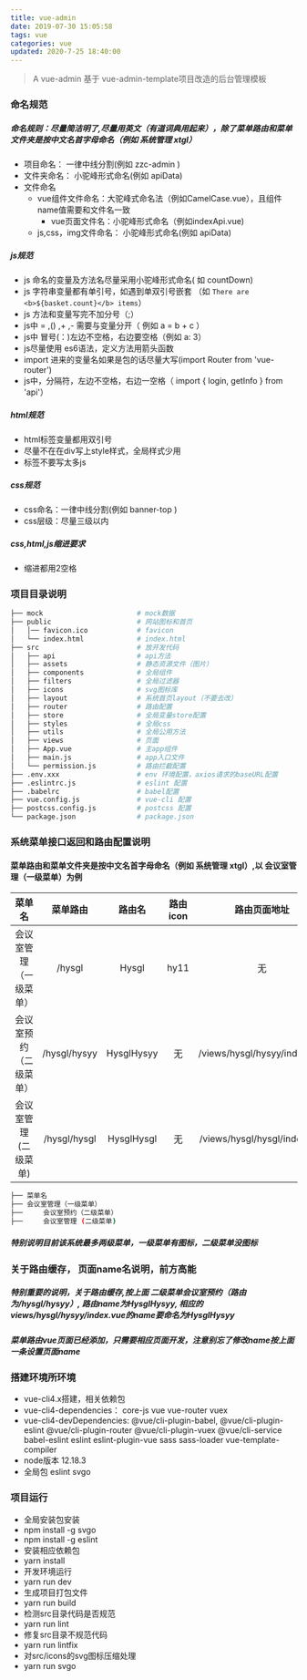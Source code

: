 ```yaml
---
title: vue-admin
date: 2019-07-30 15:05:58
tags: vue
categories: vue
updated: 2020-7-25 18:40:00
---
```


> A vue-admin
基于 vue-admin-template项目改造的后台管理模板

### 命名规范
##### 命名规则：尽量简洁明了,尽量用英文（有道词典用起来），除了菜单路由和菜单文件夹是按中文名首字母命名（例如 系统管理 xtgl）
- 项目命名： 一律中线分割(例如 zzc-admin )
- 文件夹命名： 小驼峰形式命名(例如 apiData)
- 文件命名
  - vue组件文件命名：大驼峰式命名法（例如CamelCase.vue），且组件name值需要和文件名一致
	- vue页面文件名：小驼峰形式命名（例如indexApi.vue)
  - js,css，img文件命名： 小驼峰形式命名(例如 apiData)

##### js规范
- js 命名的变量及方法名尽量采用小驼峰形式命名( 如 countDown)
- js 字符串变量都有单引号，如遇到单双引号嵌套
（如 `There are <b>${basket.count}</b> items`）
- js 方法和变量写完不加分号（;）
- js中 = ,() ,+ ,- 需要与变量分开（ 例如  a = b + c ）
- js中 冒号(：)左边不空格，右边要空格（例如 a: 3）
- js尽量使用 es6语法，定义方法用箭头函数
- import 进来的变量名如果是包的话尽量大写(import Router from 'vue-router')
- js中，分隔符，左边不空格，右边一空格（ import { login, getInfo } from 'api'）

##### html规范
- html标签变量都用双引号
- 尽量不在在div写上style样式，全局样式少用
- 标签不要写太多js

##### css规范
- css命名：一律中线分割(例如 banner-top )
- css层级：尽量三级以内

##### css,html,js缩进要求
- 缩进都用2空格

### 项目目录说明

```bash
├── mock                       # mock数据
├── public                     # 网站图标和首页
│   │── favicon.ico            # favicon
│   └── index.html             # index.html
├── src                        # 放开发代码
│   ├── api                    # api方法
│   ├── assets                 # 静态资源文件（图片）
│   ├── components             # 全局组件
│   ├── filters                # 全局过滤器
│   ├── icons                  # svg图标库
│   ├── layout                 # 系统首页layout（不要去改）
│   ├── router                 # 路由配置
│   ├── store                  # 全局变量store配置
│   ├── styles                 # 全局css
│   ├── utils                  # 全局公用方法
│   ├── views                  # 页面
│   ├── App.vue                # 主app组件
│   ├── main.js                # app入口文件
│   └── permission.js          # 路由拦截配置
├── .env.xxx                   # env 环境配置，axios请求的baseURL配置
├── .eslintrc.js               # eslint 配置
├── .babelrc                   # babel配置
├── vue.config.js              # vue-cli 配置
├── postcss.config.js          # postcss 配置
└── package.json               # package.json 
```

###  系统菜单接口返回和路由配置说明
#### 菜单路由和菜单文件夹是按中文名首字母命名（例如 系统管理 xtgl）,以 会议室管理（一级菜单）为例
| 菜单名                 | 菜单路由                 |  路由名                | 路由icon              | 路由页面地址                 |
| :------------------:  | :------------------:    | :------------------:  | :------------------: | :------------------:       |
| 会议室管理（一级菜单）    | /hysgl                  | Hysgl	                | hy11                 | 无                         |   
| 会议室预约（二级菜单）    | /hysgl/hysyy            | HysglHysyy            | 无               |  /views/hysgl/hysyy/index.vue  |
| 会议室管理 (二级菜单)    |  /hysgl/hysgl           | HysglHysgl            | 无                 | /views/hysgl/hysgl/index.vue  |
```bash
├── 菜单名   			
├── 会议室管理（一级菜单）      
├── 	会议室预约（二级菜单）     
├── 	会议室管理 (二级菜单)     
```
##### 特别说明目前该系统最多两级菜单，一级菜单有图标，二级菜单没图标
### 关于路由缓存， 页面name名说明，前方高能
##### 特别重要的说明，关于路由缓存,按上面 二级菜单会议室预约（路由为/hysgl/hysyy）, 路由name为HysglHysyy, 相应的views/hysgl/hysyy/index.vue的name要命名为HysglHysyy
#####  菜单路由vue页面已经添加，只需要相应页面开发，注意别忘了修改name按上面一条设置页面name

### 搭建环境所环境
- vue-cli4.x搭建，相关依赖包
- vue-cli4-dependencies：
  core-js
  vue 
  vue-router
  vuex
- vue-cli4-devDependencies: 
  @vue/cli-plugin-babel, 
  @vue/cli-plugin-eslint
  @vue/cli-plugin-router
  @vue/cli-plugin-vuex
  @vue/cli-service
  babel-eslint
  eslint
  eslint-plugin-vue
  sass
  sass-loader
  vue-template-compiler
- node版本 
  12.18.3
- 全局包
  eslint
  svgo


### 项目运行
- 全局安装包安装
- npm install -g svgo
- npm install -g eslint
- 安装相应依赖包
- yarn install
- 开发环境运行
- yarn run dev
- 生成项目打包文件
- yarn run build
- 检测src目录代码是否规范
- yarn run lint
- 修复src目录不规范代码
- yarn run lintfix
- 对src/icons的svg图标压缩处理
- yarn run svgo


